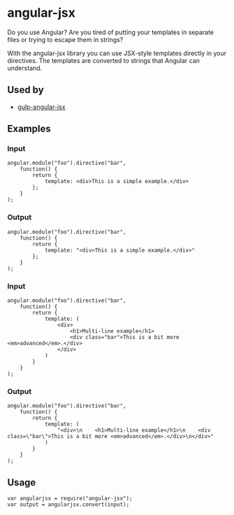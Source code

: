 # angular-jsx
Do you use Angular? Are you tired of putting your templates in separate files or trying to escape them in strings?

With the angular-jsx library you can use JSX-style templates directly in your directives. The templates are converted to strings that Angular can understand.

## Used by
* [gulp-angular-jsx](https://www.github.com/thesam/gulp-angular-jsx)

## Examples
### Input
```
angular.module("foo").directive("bar",
    function() {
        return {
            template: <div>This is a simple example.</div>
        };
    }
);
```
### Output
```
angular.module("foo").directive("bar",
    function() {
        return {
            template: "<div>This is a simple example.</div>"
        };
    }
);
```
### Input
```
angular.module("foo").directive("bar",
    function() {
        return {
            template: (
                <div>
                    <h1>Multi-line example</h1>
                    <div class="bar">This is a bit more <em>advanced</em>.</div>
                </div>
            )
        }
    }
);
```
### Output
```
angular.module("foo").directive("bar",
    function() {
        return {
            template: (
                "<div>\n    <h1>Multi-line example</h1>\n    <div class=\"bar\">This is a bit more <em>advanced</em>.</div>\n</div>"
            )
        }
    }
);
```
## Usage
```
var angularjsx = require("angular-jsx");
var output = angularjsx.convert(input);
```
